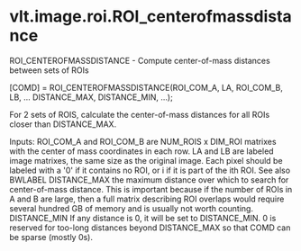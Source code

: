 # vlt.image.roi.ROI_centerofmassdistance

  ROI_CENTEROFMASSDISTANCE - Compute center-of-mass distances between sets of ROIs
 
  [COMD] = ROI_CENTEROFMASSDISTANCE(ROI_COM_A, LA, ROI_COM_B, LB, ...
              DISTANCE_MAX, DISTANCE_MIN, ...);
 
  For 2 sets of ROIS, calculate the center-of-mass distances for all ROIs closer than
  DISTANCE_MAX.
 
   Inputs: 
      ROI_COM_A and ROI_COM_B are NUM_ROIS x DIM_ROI matrixes with the center of mass
        coordinates in each row. 
      LA and LB are labeled image matrixes, the same size as the original
        image. Each pixel should be labeled with a '0' if it contains no ROI, 
         or i if it is part of the ith ROI. See also BWLABEL
      DISTANCE_MAX the maximum distance over which to search for center-of-mass distance.
         This is important because if the number of ROIs in A and B are large, then a full
         matrix describing ROI overlaps would require several hundred GB of memory and is usually
         not worth counting.
      DISTANCE_MIN If any distance is 0, it will be set to DISTANCE_MIN. 0 is reserved for 
         too-long distances beyond DISTANCE_MAX so that COMD can be sparse (mostly 0s).
